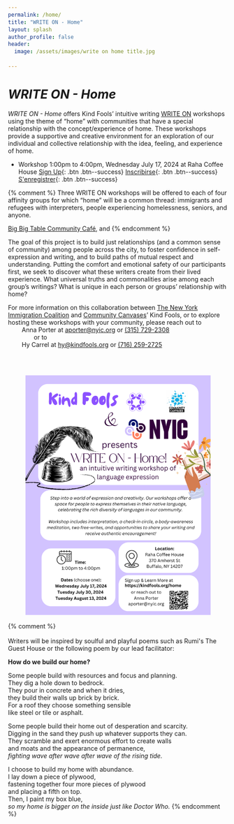 ```yaml
---
permalink: /home/
title: "WRITE ON - Home"
layout: splash
author_profile: false
header:
  image: /assets/images/write on home title.jpg

---
```



# *WRITE ON - Home*

*WRITE ON - Home* offers Kind Fools’ intuitive writing [WRITE ON](/writeon/) workshops using the theme of “home” with communities that have a special relationship with the concept/experience of home. These workshops provide a supportive and creative environment for an exploration of our individual and collective relationship with the idea, feeling, and experience of home.


- Workshop 1:00pm to 4:00pm, Wednesday July 17, 2024 at Raha Coffee House
[Sign Up](
https://docs.google.com/forms/d/e/1FAIpQLSeLEdRzDn_djTI7fl-uwrzeIy_DKsX_Iz_tKziYWRRHUkVing/viewform?usp=sf_link
){: .btn .btn--success}
[Inscribirse](
https://docs.google.com/forms/d/e/1FAIpQLSeLEdRzDn_djTI7fl-uwrzeIy_DKsX_Iz_tKziYWRRHUkVing/viewform?usp=sf_link
){: .btn .btn--success}
[S'enregistrer](
https://docs.google.com/forms/d/e/1FAIpQLSeLEdRzDn_djTI7fl-uwrzeIy_DKsX_Iz_tKziYWRRHUkVing/viewform?usp=sf_link
){: .btn .btn--success}


{% comment %}
Three WRITE ON workshops will be offered to each of four affinity groups for which “home” will be a common thread: immigrants and refugees with interpreters, people experiencing homelessness, seniors, and anyone.

[Big Big Table Community Café](https://www.bigbigtable.org), and
{% endcomment %}

The goal of this project is to build just relationships (and a common sense of community) among people across the city, to foster confidence in self-expression and writing, and to build paths of mutual respect and understanding. Putting the comfort and emotional safety of our participants first, we seek to discover what these writers create from their lived experience. What universal truths and commonalities arise among each group’s writings? What is unique in each person or groups’ relationship with home?


For more information on this collaboration between
[The New York Immigration Coalition](https://www.nyic.org)
and [Community Canvases](https://communitycanvases.org)’ Kind Fools,
or to explore hosting these workshops with your
community, please reach out to<br>
&nbsp; &nbsp; &nbsp; &nbsp; Anna Porter at
[aporter@nyic.org](mailto:aporter@nyic.org) or [(315) 729-2308](tel:3157292308)<br>
&nbsp; &nbsp; &nbsp; &nbsp; &nbsp; &nbsp; &nbsp; &nbsp;or to<br>
&nbsp; &nbsp; &nbsp; &nbsp; Hy Carrel
at [hy@kindfools.org](mailto:hy@kindfools.org) or [(716) 259-2725](tel:7162592725)

<br><br>

<figure style="max-width: 966px" class="align-center">
  <img src="/assets/images/writeonhomeflyer202407.png"
   alt="Recovery Stories Poster">
</figure> 

{% comment %}
<br><br>
Writers will be inspired by soulful and playful poems
such as Rumi's The Guest House or the following poem
by our lead facilitator:

**How do we build our home?**

Some people build with resources and focus and planning.<br>
They dig a hole down to bedrock.<br>
They pour in concrete and when it dries,<br>
they build their walls up brick by brick.<br>
For a roof they choose something sensible<br>
like steel or tile or asphalt. 

Some people build their home out of desperation and scarcity.<br>
Digging in the sand they push up whatever supports they can.<br>
They scramble and exert enormous effort to create walls<br>
and moats and the appearance of permanence,<br>
*fighting wave after wave after wave of the rising tide.*

I choose to build my home with abundance.<br>
I lay down a piece of plywood,<br>
fastening together four more pieces of plywood<br>
and placing a fifth on top.<br>
Then, I paint my box blue,<br>
*so my home is bigger on the inside just like Doctor Who.*
{% endcomment %}

